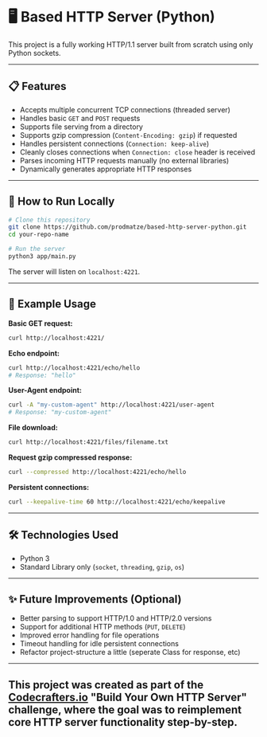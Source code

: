 # 🖥️ Based HTTP Server (Python)

This project is a fully working HTTP/1.1 server built from scratch using only Python sockets.

---

## 📋 Features

- Accepts multiple concurrent TCP connections (threaded server)
- Handles basic `GET` and `POST` requests
- Supports file serving from a directory
- Supports gzip compression (`Content-Encoding: gzip`) if requested
- Handles persistent connections (`Connection: keep-alive`)
- Cleanly closes connections when `Connection: close` header is received
- Parses incoming HTTP requests manually (no external libraries)
- Dynamically generates appropriate HTTP responses

---

## 🚀 How to Run Locally

```bash
# Clone this repository
git clone https://github.com/prodmatze/based-http-server-python.git
cd your-repo-name

# Run the server
python3 app/main.py
```

The server will listen on `localhost:4221`.

---

## 🧪 Example Usage

**Basic GET request:**

```bash
curl http://localhost:4221/
```

**Echo endpoint:**

```bash
curl http://localhost:4221/echo/hello
# Response: "hello"
```

**User-Agent endpoint:**

```bash
curl -A "my-custom-agent" http://localhost:4221/user-agent
# Response: "my-custom-agent"
```

**File download:**

```bash
curl http://localhost:4221/files/filename.txt
```

**Request gzip compressed response:**

```bash
curl --compressed http://localhost:4221/echo/hello
```

**Persistent connections:**

```bash
curl --keepalive-time 60 http://localhost:4221/echo/keepalive
```

---

## 🛠️ Technologies Used

- Python 3
- Standard Library only (`socket`, `threading`, `gzip`, `os`)

---

## ✨ Future Improvements (Optional)

- Better parsing to support HTTP/1.0 and HTTP/2.0 versions
- Support for additional HTTP methods (`PUT`, `DELETE`)
- Improved error handling for file operations
- Timeout handling for idle persistent connections
- Refactor project-structure a little (seperate Class for response, etc)

---

## This project was created as part of the [Codecrafters.io](https://codecrafters.io/) "Build Your Own HTTP Server" challenge, where the goal was to reimplement core HTTP server functionality step-by-step.

